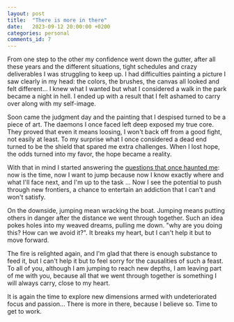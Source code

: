 ```yaml
---
layout: post
title:  "There is more in there"
date:   2023-09-12 20:00:00 +0200
categories: personal
comments_id: 7
---
```

From one step to the other my confidence went down the gutter, after all these years and the different situations, tight schedules and crazy deliverables I was struggling to keep up. I had difficulties painting a picture I saw clearly in my head: the colors, the brushes, the canvas all looked and felt different... I knew what I wanted but what I considered a walk in the park became a night in hell. I ended up with a result that I felt ashamed to carry over along with my self-image.

Soon came the judgment day and the painting that I despised turned to be a piece of art. The daemons I once faced left deep exposed my true core. They proved that even it means loosing, I won't back off from a good fight, not easily at least.  To my surprise what I once considered a dead end turned to be the shield that spared me extra challenges. When I lost hope, the odds turned into my favor, the hope became a reality.

With that in mind I started answering the [questions that once haunted me](https://helwanif.github.io/blog/personal/2023/07/27/there-is-no-end.html): now is the time, now I want to jump because now I know exactly where and what I'll face next, and I'm up to the task ... Now I see the potential to push through new frontiers, a chance to entertain an addiction that I can't and won't satisfy.

On the downside, jumping mean wracking the boat. Jumping means putting others in danger after the distance we went through together. Such an idea pokes holes into my weaved dreams, pulling me down. "why are you doing this? How can we avoid it?". It breaks my heart, but I can't help it but to move forward.

The fire is relighted again, and I'm glad that there is enough substance to feed it, but I can't help it but to feel sorry for the causalities of such a feast. To all of you, although I am jumping to reach new depths, I am leaving part of me with you, because all that we went through together is something I will always carry, close to my heart.

It is again the time to explore new dimensions armed with undeteriorated focus and passion... There is more in there, because I believe so. Time to get to work. 